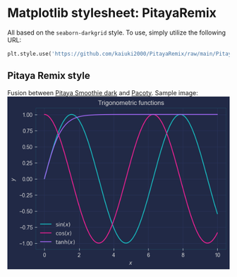 # Matplotlib stylesheet: PitayaRemix
All based on the `seaborn-darkgrid` style. To use, simply utilize the following URL:
```python
plt.style.use('https://github.com/kaiuki2000/PitayaRemix/raw/main/PitayaRemix.mplstyle')
```
## Pitaya Remix style
Fusion between [Pitaya Smoothie dark](https://github.com/dhaitz/matplotlib-stylesheets/tree/master) and [Pacoty](https://github.com/dhaitz/matplotlib-stylesheets/tree/master).
Sample image:
![Sample_Image](./Sample_Image.png)
